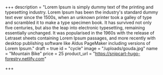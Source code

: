 +++
description = "Lorem Ipsum is simply dummy text of the printing and typesetting industry. Lorem Ipsum has been the industry's standard dummy text ever since the 1500s, when an unknown printer took a galley of type and scrambled it to make a type specimen book. It has survived not only five centuries, but also the leap into electronic typesetting, remaining essentially unchanged. It was popularised in the 1960s with the release of Letraset sheets containing Lorem Ipsum passages, and more recently with desktop publishing software like Aldus PageMaker including versions of Lorem Ipsum."
draft = true
id = "cycle"
image = "/uploads/gouda.jpg"
name = "Mountain Bike"
price = 25
product_url = "https://snipcart-hugo-forestry.netlify.com"

+++

